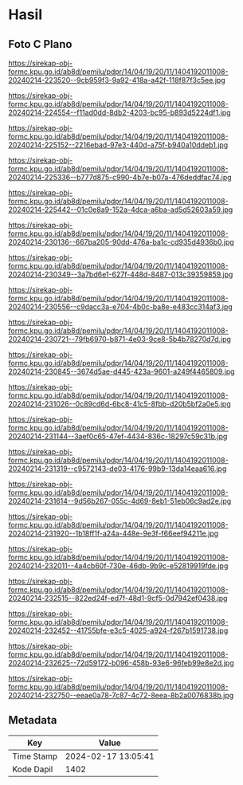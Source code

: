 # Hasil

## Foto C Plano

https://sirekap-obj-formc.kpu.go.id/ab8d/pemilu/pdpr/14/04/19/20/11/1404192011008-20240214-223520--9cb959f3-9a92-418a-a42f-118f87f3c5ee.jpg

https://sirekap-obj-formc.kpu.go.id/ab8d/pemilu/pdpr/14/04/19/20/11/1404192011008-20240214-224554--f11ad0dd-8db2-4203-bc95-b893d5224df1.jpg

https://sirekap-obj-formc.kpu.go.id/ab8d/pemilu/pdpr/14/04/19/20/11/1404192011008-20240214-225152--2216ebad-97e3-440d-a75f-b940a10ddeb1.jpg

https://sirekap-obj-formc.kpu.go.id/ab8d/pemilu/pdpr/14/04/19/20/11/1404192011008-20240214-225336--b777d875-c990-4b7e-b07a-476deddfac74.jpg

https://sirekap-obj-formc.kpu.go.id/ab8d/pemilu/pdpr/14/04/19/20/11/1404192011008-20240214-225442--01c0e8a9-152a-4dca-a6ba-ad5d52603a59.jpg

https://sirekap-obj-formc.kpu.go.id/ab8d/pemilu/pdpr/14/04/19/20/11/1404192011008-20240214-230136--667ba205-90dd-476a-ba1c-cd935d4936b0.jpg

https://sirekap-obj-formc.kpu.go.id/ab8d/pemilu/pdpr/14/04/19/20/11/1404192011008-20240214-230349--3a7bd6e1-627f-448d-8487-013c39359859.jpg

https://sirekap-obj-formc.kpu.go.id/ab8d/pemilu/pdpr/14/04/19/20/11/1404192011008-20240214-230556--c9dacc3a-e704-4b0c-ba8e-e483cc314af3.jpg

https://sirekap-obj-formc.kpu.go.id/ab8d/pemilu/pdpr/14/04/19/20/11/1404192011008-20240214-230721--79fb6970-b871-4e03-9ce8-5b4b78270d7d.jpg

https://sirekap-obj-formc.kpu.go.id/ab8d/pemilu/pdpr/14/04/19/20/11/1404192011008-20240214-230845--3674d5ae-d445-423a-9601-a249f4465809.jpg

https://sirekap-obj-formc.kpu.go.id/ab8d/pemilu/pdpr/14/04/19/20/11/1404192011008-20240214-231026--0c89cd6d-6bc8-41c5-8fbb-d20b5bf2a0e5.jpg

https://sirekap-obj-formc.kpu.go.id/ab8d/pemilu/pdpr/14/04/19/20/11/1404192011008-20240214-231144--3aef0c65-47ef-4434-836c-18297c59c31b.jpg

https://sirekap-obj-formc.kpu.go.id/ab8d/pemilu/pdpr/14/04/19/20/11/1404192011008-20240214-231319--c9572143-de03-4176-99b9-13da14eaa616.jpg

https://sirekap-obj-formc.kpu.go.id/ab8d/pemilu/pdpr/14/04/19/20/11/1404192011008-20240214-231614--9d56b267-055c-4d69-8eb1-51eb06c9ad2e.jpg

https://sirekap-obj-formc.kpu.go.id/ab8d/pemilu/pdpr/14/04/19/20/11/1404192011008-20240214-231920--1b18ff1f-a24a-448e-9e3f-f66eef94211e.jpg

https://sirekap-obj-formc.kpu.go.id/ab8d/pemilu/pdpr/14/04/19/20/11/1404192011008-20240214-232011--4a4cb60f-730e-46db-9b9c-e52819919fde.jpg

https://sirekap-obj-formc.kpu.go.id/ab8d/pemilu/pdpr/14/04/19/20/11/1404192011008-20240214-232515--822ed24f-ed7f-48d1-9cf5-0d7942ef0438.jpg

https://sirekap-obj-formc.kpu.go.id/ab8d/pemilu/pdpr/14/04/19/20/11/1404192011008-20240214-232452--41755bfe-e3c5-4025-a924-f267b1591738.jpg

https://sirekap-obj-formc.kpu.go.id/ab8d/pemilu/pdpr/14/04/19/20/11/1404192011008-20240214-232625--72d59172-b096-458b-93e6-96feb99e8e2d.jpg

https://sirekap-obj-formc.kpu.go.id/ab8d/pemilu/pdpr/14/04/19/20/11/1404192011008-20240214-232750--eeae0a78-7c87-4c72-8eea-8b2a0076838b.jpg


## Metadata

| Key        | Value               |
| ---------- | ------------------- |
| Time Stamp | 2024-02-17 13:05:41 |
| Kode Dapil | 1402                |



